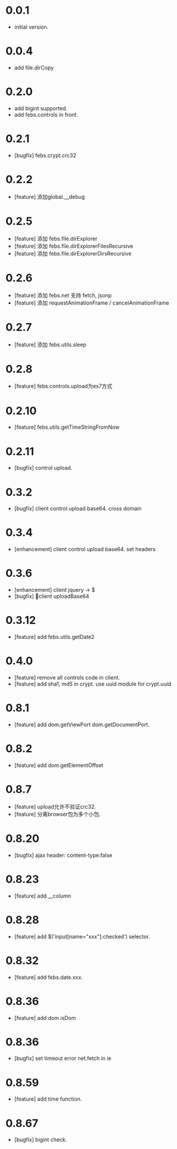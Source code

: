 
0.0.1
==================
  - initial version.

0.0.4
==================
  - add file.dirCopy
  

0.2.0
==================
  - add bigint supported.
  - add febs.controls in front.

0.2.1
==================
  - [bugfix] febs.crypt.crc32

0.2.2
==================
  - [feature] 添加global.__debug

0.2.5
==================
  - [feature] 添加 febs.file.dirExplorer
  - [feature] 添加 febs.file.dirExplorerFilesRecursive
  - [feature] 添加 febs.file.dirExplorerDirsRecursive

0.2.6
==================
  - [feature] 添加 febs.net 支持 fetch, jsonp
  - [feature] 添加 requestAnimationFrame / cancelAnimationFrame

0.2.7
==================
  - [feature] 添加 febs.utils.sleep

0.2.8
==================
  - [feature] febs.controls.upload为es7方式

0.2.10
==================
  - [feature] febs.utils.getTimeStringFromNow

0.2.11
==================
  - [bugfix] control upload.

0.3.2
==================
  - [bugfix] client control upload base64. cross domain

0.3.4
==================
  - [enhancement] client control upload base64. set headers

0.3.6
==================
  - [enhancement] client jquery -> $
  - [bugfix] client uploadBase64

0.3.12
==================
  - [feature] add febs.utils.getDate2

0.4.0
==================
  - [feature] remove all controls code in client.
  - [feature] add sha1, md5 in crypt. use uuid module for crypt.uuid

0.8.1
==================
  - [feature] add dom.getViewPort dom.getDocumentPort.

0.8.2
==================
  - [feature] add dom.getElementOffset

0.8.7
==================
  - [feature] upload允许不验证crc32.
  - [feature] 分离browser包为多个小包.

0.8.20
==================
  - [bugfix] ajax header: content-type:false

0.8.23
==================
  - [feature] add __column

0.8.28
==================
  - [feature] add $('input[name="xxx"]:checked') selector.

0.8.32
==================
  - [feature] add febs.date.xxx.

0.8.36
==================
  - [feature] add dom.isDom

0.8.36
==================
  - [bugfix] set timeout error net.fetch in ie

0.8.59
==================
  - [feature] add time function.

0.8.67
==================
  - [bugfix] bigint check.


